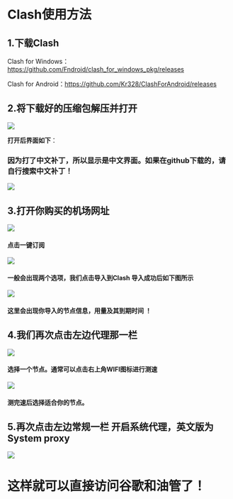 # Clash使用方法

## 1.下载Clash

Clash for Windows：https://github.com/Fndroid/clash_for_windows_pkg/releases

Clash for Android：https://github.com/Kr328/ClashForAndroid/releases





## 2.将下载好的压缩包解压并打开

![](https://cdn.jsdelivr.net/gh/Magic4536251/MagicInternet_Help/images/%E8%A7%A3%E5%8E%8B%E5%B9%B6%E6%89%93%E5%BC%80.png)

**打开后界面如下**：

### 因为打了中文补丁，所以显示是中文界面。如果在github下载的，请自行搜索中文补丁！

![](https://cdn.jsdelivr.net/gh/Magic4536251/MagicInternet_Help/images/%E7%95%8C%E9%9D%A2%E5%A6%82%E4%B8%8B.png)



## 3.打开你购买的机场网址



![](https://cdn.jsdelivr.net/gh/Magic4536251/MagicInternet_Help/images/%E6%89%93%E5%BC%80%E6%9C%BA%E5%9C%BA%E7%BD%91%E5%9D%80.png)

#### **点击一键订阅**

![](https://cdn.jsdelivr.net/gh/Magic4536251/MagicInternet_Help/images/%E5%AF%BC%E5%85%A5%E5%88%B0Clash%20For%20Windows.png)

#### 一般会出现两个选项，我们点击导入到Clash  导入成功后如下图所示





![](https://cdn.jsdelivr.net/gh/Magic4536251/MagicInternet_Help/images/%E5%9C%A8%E9%80%89%E6%8B%A9%E4%BD%A0%E5%88%9A%E5%88%9A%E7%9A%84%E8%AE%A2%E9%98%85.png)

#### 这里会出现你导入的节点信息，用量及其到期时间  ！



## 4.我们再次点击左边代理那一栏



![](https://cdn.jsdelivr.net/gh/Magic4536251/MagicInternet_Help/images/%E9%80%89%E6%8B%A9%E8%8A%82%E7%82%B9.png)

#### 选择一个节点。通常可以点击右上角WIFI图标进行测速

![](https://cdn.jsdelivr.net/gh/Magic4536251/MagicInternet_Help/images/%E6%B5%8B%E9%80%9F.png)

#### 测完速后选择适合你的节点。

## 5.再次点击左边常规一栏 开启系统代理，英文版为 System proxy

![](https://cdn.jsdelivr.net/gh/Magic4536251/MagicInternet_Help/images/enable%20System%20proxy.png)





# 这样就可以直接访问谷歌和油管了！

